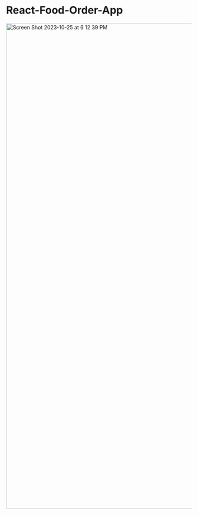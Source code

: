 # React-Food-Order-App
<img width="1318" alt="Screen Shot 2023-10-25 at 6 12 39 PM" src="https://github.com/Postrelski/React-Food-Order-App/assets/71254889/a78c2e97-d6ee-4af5-a3b5-bb5e710e7626">
